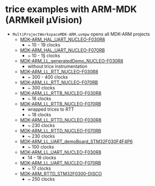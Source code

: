 # trice examples with ARM-MDK (ARMkeil µVision)
- `MultiProjectWorkspaceMDK-ARM.uvmpw` opens all MDK-ARM projects
  - [MDK-ARM_HAL_UART_NUCLEO-F030R8](MDK-ARM_HAL_UART_NUCLEO-F030R8.md) 
    - ~ 10 - 19 clocks
  - [MDK-ARM_HAL_UART_NUCLEO-F070RB](MDK-ARM_HAL_UART_NUCLEO-F070RB.md)
    - ~ 10 - 1§ clocks
  - [MDK-ARM_LL_generatedDemo_NUCLEO-F030R8](MDK-ARM_LL_generatedDemo_NUCLEO-F030R8.md)
    - without trice instrumentation
  - [MDK-ARM_LL_RTT_NUCLEO-F030R8](MDK-ARM_LL_RTT_NUCLEO-F030R8.md)
    - ~ 300 - 400 clocks
  - [MDK-ARM_LL_RTT_NUCLEO-F070RB](MDK-ARM_LL_RTT_NUCLEO-F070RB.md)
    - ~ 300 clocks
  - [MDK-ARM_LL_RTTB_NUCLEO-F030R8](MDK-ARM_LL_RTTB_NUCLEO-F030R8.md)
    - ~ 16 clocks
  - [MDK-ARM_LL_RTTB_NUCLEO-F070RB](MDK-ARM_LL_RTTB_NUCLEO-F070RB.md)
    - wrapped trices
     to RTT
    - ~ 18 clocks
  - [MDK-ARM_LL_RTTD_NUCLEO-F030R8](MDK-ARM_LL_RTTD_NUCLEO-F030R8.md)
    - ~ 230 clocks
  - [MDK-ARM_LL_RTTD_NUCLEO-F070RB](MDK-ARM_LL_RTTD_NUCLEO-F070RB.md)
    - ~ 230 clocks
  - [MDK-ARM_LL_UART_demoBoard_STM32F030F4F4P6](MDK-ARM_LL_UART_demoBoard_STM32F030F4F4P.md)
    - ~ 100 clocks
  - [MDK-ARM_LL_UART_NUCLEO-F030R8](MDK-ARM_LL_UART_NUCLEO-F030R8.md)
    - 14 - 18 clocks
  - [MDK-ARM_LL_UART_NUCLEO-F070RB](MDK-ARM_LL_UART_NUCLEO-F070RB.md)
    - ~ 17 clocks
  - [MDK-ARM_RTTD_STM32F0300-DISCO](MDK-ARM_RTTD_STM32F0300-DISCO.md)
    - ~ 250 clocks